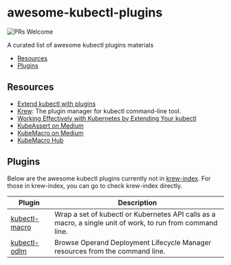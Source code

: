 # awesome-kubectl-plugins 

![PRs Welcome](https://img.shields.io/badge/PRs-welcome-brightgreen.svg)

A curated list of awesome kubectl plugins materials

* [Resources](#resources)
* [Plugins](#plugins)

## Resources

* [Extend kubectl with plugins](https://kubernetes.io/docs/tasks/extend-kubectl/kubectl-plugins/)
* [Krew](https://krew.sigs.k8s.io/): The plugin manager for kubectl command-line tool.
* [Working Effectively with Kubernetes by Extending Your kubectl](https://morningspace.github.io/awesome-kubectl-plugins/slides/extend-kubectl.html)
* [KubeAssert on Medium](https://medium.com/tag/kubeassert)
* [KubeMacro on Medium](https://medium.com/tag/kubemacro)
* [KubeMacro Hub](https://morningspace.github.io/kubemacro-hub)

## Plugins


Below are the awesome kubectl plugins currently not in [krew-index](https://krew.sigs.k8s.io/plugins/). For those in krew-index, you can go to check krew-index directly.

| Plugin | Description
|----    |----
| [kubectl-macro](https://github.com/morningspace/kubemacro) | Wrap a set of kubectl or Kubernetes API calls as a macro, a single unit of work, to run from command line.
| [kubectl-odlm](https://github.com/IBM/kubectl-odlm) | Browse Operand Deployment Lifecycle Manager resources from the command line.
